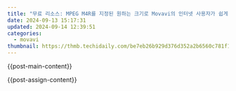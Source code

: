 ```yaml
---
title: "무료 리소스: MPEG M4R를 지정된 원하는 크기로 Movavi의 인터넷 사용자가 쉽게 조작할 수 있도록 교체 - Online Conversion"
date: 2024-09-13 15:17:31
updated: 2024-09-14 12:39:51
categories:
  - movavi
thumbnail: https://thmb.techidaily.com/be7eb26b929d376d352a2b6560c781f129b853a9868bdf923c96ee4b76c8aaef.jpg
---
```


{{post-main-content}}

<ins class="adsbygoogle"
     style="display:block"
     data-ad-format="autorelaxed"
     data-ad-client="ca-pub-7571918770474297"
     data-ad-slot="1223367746"></ins>

{{post-assign-content}}

<ins class="adsbygoogle"
     style="display:block"
     data-ad-client="ca-pub-7571918770474297"
     data-ad-slot="8358498916"
     data-ad-format="auto"
     data-full-width-responsive="true"></ins>
